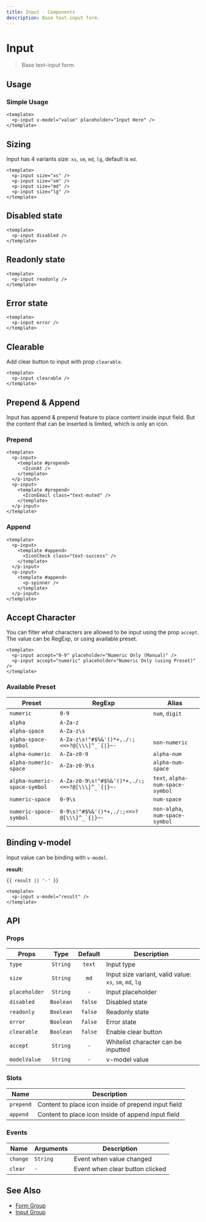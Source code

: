 ```yaml
---
title: Input · Components
description: Base text-input form.
---
```


<script setup>
  import pInput from "./Input.vue"
  import { ref } from "vue-demi"
  import IconAt from '@carbon/icons-vue/lib/at/20'
  import IconCheck from '@carbon/icons-vue/lib/checkmark--filled/20'
  import IconEmail from '@carbon/icons-vue/lib/email/20'
  import PSpinner from '../spinner/Spinner.vue'

  const value  = ref('')
  const result = ref('')
</script>

# Input

> Base text-input form.

## Usage

### Simple Usage

<preview>
  <p-input v-model="value" placeholder="Input Here" />
</preview>

```vue
<template>
  <p-input v-model="value" placeholder="Input Here" />
</template>
```

## Sizing
Input has 4 variants size: `xs`, `sm`, `md`, `lg`, default is `md`.

<preview class="flex-col space-y-3">
  <p-input size="xs" />
  <p-input size="sm" />
  <p-input size="md" />
  <p-input size="lg" />
</preview>

```vue
<template>
  <p-input size="xs" />
  <p-input size="sm" />
  <p-input size="md" />
  <p-input size="lg" />
</template>
```

## Disabled state

<preview class="flex-col space-y-3">
  <p-input disabled />
</preview>

```vue
<template>
  <p-input disabled />
</template>
```

## Readonly state

<preview class="flex-col space-y-3">
  <p-input readonly />
</preview>

```vue
<template>
  <p-input readonly />
</template>
```

## Error state

<preview class="flex-col space-y-3">
  <p-input error />
</preview>

```vue
<template>
  <p-input error />
</template>
```

## Clearable

Add clear button to input with prop `clearable`.

<preview class="flex-col space-y-3">
  <p-input clearable />
</preview>

```vue
<template>
  <p-input clearable />
</template>
```

## Prepend & Append
Input has append & prepend feature to place content inside input field. But the content that can be inserted is limited, which is only an icon.

### Prepend
<preview class="flex-col space-y-3">
  <p-input>
    <template #prepend>
      <IconAt />
    </template>
  </p-input>
  <p-input>
    <template #prepend>
      <IconEmail class="text-muted" />
    </template>
  </p-input>
</preview>

```vue
<template>
  <p-input>
    <template #prepend>
      <IconAt />
    </template>
  </p-input>
  <p-input>
    <template #prepend>
      <IconEmail class="text-muted" />
    </template>
  </p-input>
</template>
```

### Append
<preview class="flex-col space-y-3">
  <p-input>
    <template #append>
      <IconCheck class="text-success" />
    </template>
  </p-input>
  <p-input>
    <template #append>
      <p-spinner />
    </template>
  </p-input>
</preview>

```vue
<template>
  <p-input>
    <template #append>
      <IconCheck class="text-success" />
    </template>
  </p-input>
  <p-input>
    <template #append>
      <p-spinner />
    </template>
  </p-input>
</template>
```

## Accept Character

You can filter what characters are allowed to be input using the prop `accept`. The value can be RegExp, or using available preset.

<preview class="flex-col space-y-4">
  <p-input accept="0-9" placeholder="Numeric Only (Manual)" />
  <p-input accept="numeric" placeholder="Numeric Only (using Preset)" />
</preview>

```vue
<template>
  <p-input accept="0-9" placeholder="Numeric Only (Manual)" />
  <p-input accept="numeric" placeholder="Numeric Only (using Preset)" />
</template>
```

### Available Preset

| Preset                       | RegExp                                                              | Alias                            |
|------------------------------|---------------------------------------------------------------------|----------------------------------|
| `numeric`                    | `0-9`                                                               | `num`, `digit`                   |
| `alpha`                      | `A-Za-z`                                                            |                                  |
| `alpha-space`                | `A-Za-z\s`                                                          |                                  |
| `alpha-space-symbol`         | <code>A-Za-z\s!"#$%&\'()*+,./:;<=>?@[\\\\\\]^_&#96;{\|}~-</code>    | `non-numeric`                    |
| `alpha-numeric`              | `A-Za-z0-9`                                                         | `alpha-num`                      |
| `alpha-numeric-space`        | `A-Za-z0-9\s`                                                       | `alpha-num-space`                |
| `alpha-numeric-space-symbol` | <code>A-Za-z0-9\s!"#$%&\'()*+,./:;<=>?@[\\\\\\]^_&#96;{\|}~-</code> | `text`, `alpha-num-space-symbol` |
| `numeric-space`              | `0-9\s`                                                             | `num-space`                      |
| `numeric-space-symbol`       | <code>0-9\s!"#$%&\'()*+,./:;<=>?@[\\\\\\]^_&#96;{\|}~-</code>       | `non-alpha`, `num-space-symbol`  |

## Binding v-model

Input value can be binding with `v-model`.

<preview>
  <p-input v-model="result" />
</preview>

**result:**

<pre class="truncate"><code>{{ result || '-' }}</code></pre>

```vue
<template>
  <p-input v-model="result" />
</template>
```

## API

### Props

| Props         |   Type    | Default | Description                                             |
|---------------|:---------:|:-------:|---------------------------------------------------------|
| `type`        | `String`  | `text`  | Input type                                              |
| `size`        | `String`  |  `md`   | Input size variant, valid value: `xs`, `sm`, `md`, `lg` |
| `placeholder` | `String`  |   `-`   | Input placeholder                                       |
| `disabled`    | `Boolean` | `false` | Disabled state                                          |
| `readonly`    | `Boolean` | `false` | Readonly state                                          |
| `error`       | `Boolean` | `false` | Error state                                             |
| `clearable`   | `Boolean` | `false` | Enable clear button                                     |
| `accept`      | `String`  |   `-`   | Whitelist character can be inputted                     |
| `modelValue`  | `String`  |   `-`   | v-model value                                           |

### Slots

| Name      | Description                                         |
|-----------|-----------------------------------------------------|
| `prepend` | Content to place icon inside of prepend input field |
| `append`  | Content to place icon inside of append input field  |

### Events

| Name     | Arguments | Description                     |
|----------|-----------|---------------------------------|
| `change` | `String`  | Event when value changed        |
| `clear`  | `-`       | Event when clear button clicked |

## See Also

- [Form Group](/components/form-group/)
- [Input Group](/components/input-group/)
